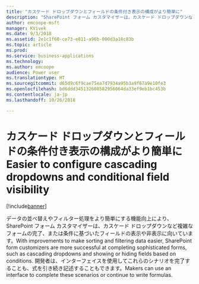 ```yaml
---
title: "カスケード ドロップダウンとフィールドの条件付き表示の構成がより簡単に"
description: "SharePoint フォーム カスタマイザーは、カスケード ドロップダウンなど複雑なフォーム シナリオの完了、または条件に基づいたフィールドの表示や非表示に向いています。"
author: emcoope-msft
manager: KVivek
ms.date: 9/3/2018
ms.assetid: 2e1c1f60-ce73-e811-a96b-000d3a18c83b
ms.topic: article
ms.prod: 
ms.service: business-applications
ms.technology: 
ms.author: emcoope
audience: Power user
ms.translationtype: HT
ms.sourcegitcommit: d65d9c6f9cae75ea7d7934a95b3a9f67a9e10fe3
ms.openlocfilehash: bd6ddd345132608582956064da33ef9eb1bc453b
ms.contentlocale: ja-jp
ms.lasthandoff: 10/26/2018

---
```

# <a name="easier-to-configure-cascading-dropdowns-and-conditional-field-visibility"></a><span data-ttu-id="546a0-103">カスケード ドロップダウンとフィールドの条件付き表示の構成がより簡単に</span><span class="sxs-lookup"><span data-stu-id="546a0-103">Easier to configure cascading dropdowns and conditional field visibility</span></span>


[!include[banner](../../includes/banner.md)]

<span data-ttu-id="546a0-104">データの並べ替えやフィルター処理をより簡単にする機能向上により、SharePoint フォーム カスタマイザーは、カスケード ドロップダウンなど複雑なフォームの完了、または条件に基づいたフィールドの表示や非表示に向いています。</span><span class="sxs-lookup"><span data-stu-id="546a0-104">With improvements to make sorting and filtering data easier, SharePoint form customizers are more successful at completing sophisticated forms, such as cascading dropdowns and showing or hiding fields based on conditions.</span></span> <span data-ttu-id="546a0-105">開発者は、インターフェイスを使用してこれらのシナリオを完了することも、式を引き続き記述することもできます。</span><span class="sxs-lookup"><span data-stu-id="546a0-105">Makers can use an interface to complete these scenarios or continue to write formulas.</span></span>

